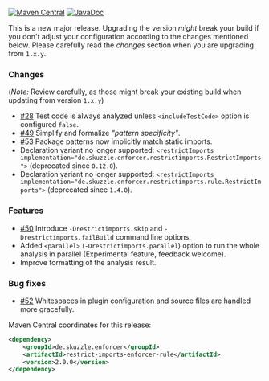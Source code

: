 [![Maven Central](https://img.shields.io/static/v1?label=MavenCentral&message=2.0.0&color=blue)](https://search.maven.org/artifact/de.skuzzle.enforcer/restrict-imports-enforcer-rule/2.0.0/jar) [![JavaDoc](https://img.shields.io/static/v1?label=JavaDoc&message=2.0.0&color=orange)](http://www.javadoc.io/doc/de.skuzzle.enforcer/restrict-imports-enforcer-rule/2.0.0)

This is a new major release. Upgrading the version _might_ break your build if you don't adjust your configuration 
according to the changes mentioned below. Please carefully read the _changes_ section when you are upgrading from `1.x.y`.

### Changes
(_Note:_ Review carefully, as those might break your existing build when updating from version `1.x.y`)
 
* [#28](https://github.com/skuzzle/restrict-imports-enforcer-rule/issues/28) Test code is always analyzed unless `<includeTestCode>` option is configured `false`.
* [#49](https://github.com/skuzzle/restrict-imports-enforcer-rule/issues/49) Simplify and formalize _"pattern specificity"_.
* [#53](https://github.com/skuzzle/restrict-imports-enforcer-rule/issues/53) Package patterns now implicitly match static imports.
* Declaration variant no longer supported: `<restrictImports implementation="de.skuzzle.enforcer.restrictimports.RestrictImports">` (deprecated since `0.12.0`).
* Declaration variant no longer supported: `<restrictImports implementation="de.skuzzle.enforcer.restrictimports.rule.RestrictImports">` (deprecated since `1.4.0`).

### Features
* [#50](https://github.com/skuzzle/restrict-imports-enforcer-rule/issues/50) Introduce `-Drestrictimports.skip` and `-Drestrictimports.failBuild` command line options.
* Added `<parallel>` (`-Drestrictimports.parallel`) option to run the whole analysis in parallel (Experimental feature, feedback welcome).
* Improve formatting of the analysis result.

### Bug fixes
* [#52](https://github.com/skuzzle/restrict-imports-enforcer-rule/issues/52) Whitespaces in plugin configuration and source files are handled more gracefully.


Maven Central coordinates for this release:

```xml
<dependency>
    <groupId>de.skuzzle.enforcer</groupId>
    <artifactId>restrict-imports-enforcer-rule</artifactId>
    <version>2.0.0</version>
</dependency>
```